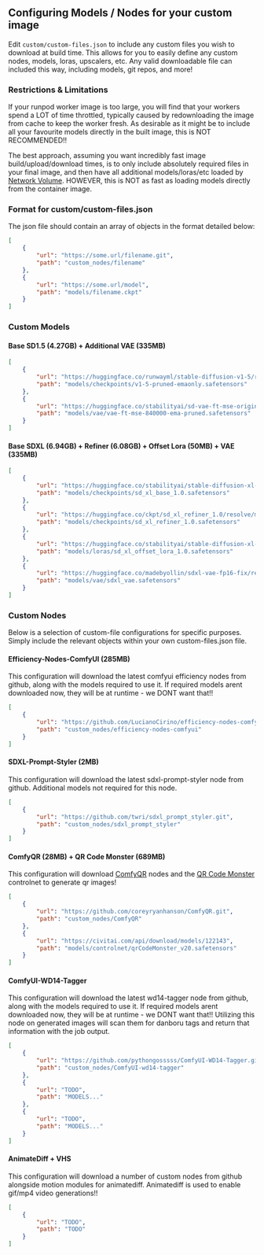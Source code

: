 ## Configuring Models / Nodes for your custom image
Edit `custom/custom-files.json` to include any custom files you wish to download at build time. This allows for you to easily define any custom nodes, models, loras, upscalers, etc. Any valid downloadable file can included this way, including models, git repos, and more! 

### Restrictions & Limitations
If your runpod worker image is too large, you will find that your workers spend a LOT of time throttled, typically caused by redownloading the image from cache to keep the worker fresh. As desirable as it might be to include all your favourite models directly in the built image, this is NOT RECOMMENDED!!

The best approach, assuming you want incredibly fast image build/upload/download times, is to only include absolutely required files in your final image, and then have all additional models/loras/etc loaded by [Network Volume](/readme/network-volume.md). HOWEVER, this is NOT as fast as loading models directly from the container image. 

### Format for custom/custom-files.json
The json file should contain an array of objects in the format detailed below:
```json
[
    {
        "url": "https://some.url/filename.git",
        "path": "custom_nodes/filename"
    },
    {
        "url": "https://some.url/model",
        "path": "models/filename.ckpt"
    }
]
```

### Custom Models

#### Base SD1.5 (4.27GB) + Additional VAE (335MB)
```json
[
    {
        "url": "https://huggingface.co/runwayml/stable-diffusion-v1-5/resolve/main/v1-5-pruned-emaonly.safetensors",
        "path": "models/checkpoints/v1-5-pruned-emaonly.safetensors"
    },
    {
        "url": "https://huggingface.co/stabilityai/sd-vae-ft-mse-original/resolve/main/vae-ft-mse-840000-ema-pruned.safetensors",
        "path": "models/vae/vae-ft-mse-840000-ema-pruned.safetensors"
    }
]
```

#### Base SDXL (6.94GB) + Refiner (6.08GB) + Offset Lora (50MB) + VAE (335MB)
```json
[
    {
        "url": "https://huggingface.co/stabilityai/stable-diffusion-xl-base-1.0/resolve/main/sd_xl_base_1.0.safetensors",
        "path": "models/checkpoints/sd_xl_base_1.0.safetensors"
    },
    {
        "url": "https://huggingface.co/ckpt/sd_xl_refiner_1.0/resolve/main/sd_xl_refiner_1.0.safetensors",
        "path": "models/checkpoints/sd_xl_refiner_1.0.safetensors"
    },
    {
        "url": "https://huggingface.co/stabilityai/stable-diffusion-xl-base-1.0/resolve/main/sd_xl_offset_example-lora_1.0.safetensors",
        "path": "models/loras/sd_xl_offset_lora_1.0.safetensors"
    },
    {
        "url": "https://huggingface.co/madebyollin/sdxl-vae-fp16-fix/resolve/main/sdxl_vae.safetensors",
        "path": "models/vae/sdxl_vae.safetensors"
    }
]
```

### Custom Nodes
Below is a selection of custom-file configurations for specific purposes. Simply include the relevant objects within your own custom-files.json file. 

#### Efficiency-Nodes-ComfyUI (285MB)
This configuration will download the latest comfyui efficiency nodes from github, along with the models required to use it. If required models arent downloaded now, they will be at runtime - we DONT want that!!
```json
[
    {
        "url": "https://github.com/LucianoCirino/efficiency-nodes-comfyui.git",
        "path": "custom_nodes/efficiency-nodes-comfyui"
    }
]
```


#### SDXL-Prompt-Styler (2MB)
This configuration will download the latest sdxl-prompt-styler node from github. Additional models not required for this node. 
```json
[
    {
        "url": "https://github.com/twri/sdxl_prompt_styler.git",
        "path": "custom_nodes/sdxl_prompt_styler"
    }
]
```


#### ComfyQR (28MB) + QR Code Monster (689MB)
This configuration will download [ComfyQR](https://github.com/coreyryanhanson/ComfyQR) nodes and the [QR Code Monster](https://civitai.com/models/111006?modelVersionId=122143) controlnet to generate qr images!
```json
[
    {
        "url": "https://github.com/coreyryanhanson/ComfyQR.git",
        "path": "custom_nodes/ComfyQR"
    },
    {
        "url": "https://civitai.com/api/download/models/122143",
        "path": "models/controlnet/qrCodeMonster_v20.safetensors"
    }
]
```


#### ComfyUI-WD14-Tagger
This configuration will download the latest wd14-tagger node from github, along with the models required to use it. If required models arent downloaded now, they will be at runtime - we DONT want that!! Utilizing this node on generated images will scan them for danboru tags and return that information with the job output. 
```json
[
    {
        "url": "https://github.com/pythongosssss/ComfyUI-WD14-Tagger.git",
        "path": "custom_nodes/ComfyUI-wd14-tagger"
    },
    {
        "url": "TODO",
        "path": "MODELS..."
    },
    {
        "url": "TODO",
        "path": "MODELS..."
    }
]
```

#### AnimateDiff + VHS
This configuration will download a number of custom nodes from github alongside motion modules for animatediff. Animatediff is used to enable gif/mp4 video generations!! 
```json
[
    {
        "url": "TODO",
        "path": "TODO"
    }
]
```

